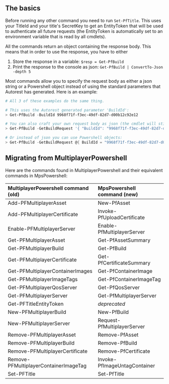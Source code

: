 ## The basics

Before running any other command you need to run `Set-PfTitle`. This uses your TitleId and your title's SecretKey to get an EntityToken that will be used to authenticate all future requests (the EntityToken is automatically set to an environment variable that is read by all cmdlets). 

All the commands return an object containing the response body. This means that in order to use the response, you have to either
1. Store the response in a variable: `$resp = Get-PfBuild`
1. Print the response to the console as json: `Get-PfBuild | ConvertTo-Json -depth 5`

Most commands allow you to specify the request body as either a json string or a Powershell object instead of using the standard parameters that Autorest has generated. Here is an example:
```powershell
# All 3 of these examples do the same thing.

# This uses the Autorest generated parameter 'BuildId':
> Get-PfBuild -BuildId 9968f71f-f3ec-49df-82d7-d00b12c92e12

# You can also craft your own request body as json (the cmdlet will still validate your json against the request schema):
> Get-PfBuild -GetBuildRequest '{ "BuildId": "9968f71f-f3ec-49df-82d7-d00b12c92e12" }'

# Or instead of json you can use Powershell objects:
> Get-PfBuild -GetBuildRequest @{ BuildId = "9968f71f-f3ec-49df-82d7-d00b12c92e12" }
```

## Migrating from MultiplayerPowershell

Here are the commands found in MultiplayerPowershell and their equivalent commands in MpsPowershell:

| MultiplayerPowershell command (old) | MpsPowershell command (new) |
|:-|:-|
| Add-PFMultiplayerAsset | New-PfAsset |
| Add-PFMultiplayerCertificate | Invoke-PfUploadCertificate |
| Enable-PFMultiplayerServer | Enable-PfMultiplayerServer |
| Get-PFMultiplayerAsset | Get-PfAssetSummary |
| Get-PFMultiplayerBuild | Get-PfBuild |
| Get-PFMultiplayerCertificate | Get-PfCertificateSummary |
| Get-PFMultiplayerContainerImages | Get-PfContainerImage |
| Get-PFMultiplayerImageTags | Get-PfContainerImageTag |
| Get-PFMultiplayerQosServer | Get-PfQosServer |
| Get-PFMultiplayerServer | Get-PfMultiplayerServer |
| Get-PFTitleEntityToken | *deprecated* |
| New-PFMultiplayerBuild | New-PfBuild |
| New-PFMultiplayerServer | Request-PfMultiplayerServer |
| Remove-PFMultiplayerAsset | Remove-PfAsset |
| Remove-PFMultiplayerBuild | Remove-PfBuild |
| Remove-PFMultiplayerCertificate | Remove-PfCertificate |
| Remove-PFMultiplayerContainerImageTag | Invoke-PfImageUntagContainer |
| Set-PFTitle | Set-PfTitle |
